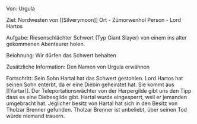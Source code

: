 Von:
Urgula

Ziel:
Nordwesten von [[Silverymoon]]
Ort - Zümorwenhol
Person - Lord Hartos

Aufgabe:
Riesenschlächter Schwert (Typ Giant Slayer) von einem ins alter gekommenen Abenteurer holen.

Belohnung:
Wir dürfen das Schwert behalten

Zusätzliche Information:
Den Namen von Urgula erwähnen

Fortschritt:
Sein Sohn Hartal hat das Schwert gestohlen. Lord Hartos hat seinen Sohn enterbt, da er eine Diebin geheiratet hat. Sie kommt aus [[Yartar]].
Der Teleportationswächter von der Harpergilde gibt uns den Tipp dass es eine Diebesgilde gibt.
Hartal wurde eingesperrt, weil er jemanden umgebracht hat. Jeglicher besitz von Hartal hat sich in den Besitz von Tholzar Brenner gefunden. Tholzar Brenner ist unbeliebt, über seinen Tod würde niemand trauern.